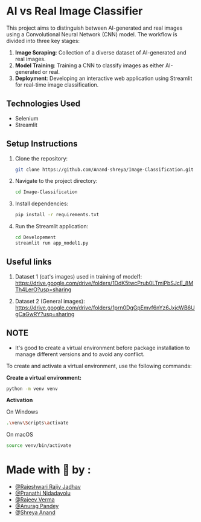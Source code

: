 # AI vs Real Image Classifier

This project aims to distinguish between AI-generated and real images using a Convolutional Neural Network (CNN) model. The workflow is divided into three key stages:

1. **Image Scraping**: Collection of a diverse dataset of AI-generated and real images.
2. **Model Training**: Training a CNN to classify images as either AI-generated or real.
3. **Deployment**: Developing an interactive web application using Streamlit for real-time image classification.


## Technologies Used
- Selenium
- Streamlit


## Setup Instructions

1. Clone the repository:
   ```bash
   git clone https://github.com/Anand-shreya/Image-Classification.git
   ```
2. Navigate to the project directory:
    ```bash
    cd Image-Classification
    ```
3. Install dependencies:
    ```bash
    pip install -r requirements.txt
    ```
4. Run the Streamlit application:
    ```bash
    cd Developement
    streamlit run app_model1.py
    ```
## Useful links
1. Dataset 1 (cat's images) used in training of model1:
https://drive.google.com/drive/folders/1DdK5twcPrub0LTmiPbSJcE_8MTh4LerO?usp=sharing

2. Dataset 2 (General images): 
https://drive.google.com/drive/folders/1prn0DgGpEmvf6nYz6JxjcWB6UgCaGwRY?usp=sharing


## NOTE
* It's good to create a virtual environment before package installation to manage different versions and to avoid any conflict.

To create and activate a virtual environment, use the following commands:

**Create a virtual environment:**
```bash
python -m venv venv
```
**Activation**

On Windows 
```bash
.\venv\Scripts\activate
```
On macOS
```bash
source venv/bin/activate
```
# Made with 💙 by :
* [@Rajeshwari Rajiv Jadhav](https://github.com/Rajeshwari-Jadhav)
* [@Pranathi Nidadavolu](https://github.com/Pranathi2611)
* [@Rajeev Verma](https://github.com/v-rajeev)
* [@Anurag Pandey](https://github.com/anuragpandey991)
* [@Shreya Anand](https://github.com/Anand-shreya)
